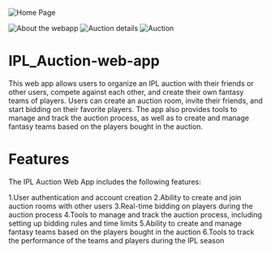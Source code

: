 

![Home Page](https://user-images.githubusercontent.com/96560863/233458971-5d7196cb-d622-4731-8dd7-37a5be322b9c.png)

![About the webapp](https://user-images.githubusercontent.com/96560863/233458967-11ceeed3-41dc-454f-909e-fd490f883688.png)
![Auction details](https://user-images.githubusercontent.com/96560863/233458954-d8897044-5259-4192-a949-1d66591db573.png)
![Auction](https://user-images.githubusercontent.com/96560863/233458931-7c99d45e-6f94-4449-9262-56a25ee142fc.png)
# IPL_Auction-web-app

This web app allows users to organize an IPL auction with their friends or other users, compete against each other, and create their own fantasy teams of players. Users can create an auction room, invite their friends, and start bidding on their favorite players. The app also provides tools to manage and track the auction process, as well as to create and manage fantasy teams based on the players bought in the auction.


# Features
The IPL Auction Web App includes the following features:

1.User authentication and account creation
2.Ability to create and join auction rooms with other users
3.Real-time bidding on players during the auction process
4.Tools to manage and track the auction process, including setting up bidding rules and time limits
5.Ability to create and manage fantasy teams based on the players bought in the auction
6.Tools to track the performance of the teams and players during the IPL season


